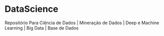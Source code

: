 # DataScience
Repositório Para Ciência de Dados | Mineração de Dados | Deep e Machine Learning | Big Data | Base de Dados
